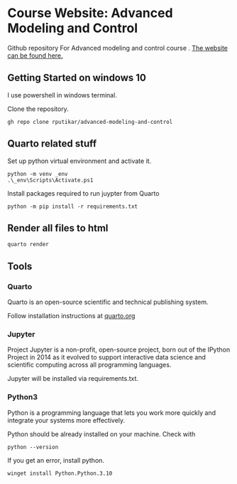 # Course Website: Advanced Modeling and Control

Github repository For Advanced modeling and control course .
[The website can be found here.](https://amc.smilelab.dev/)

## Getting Started on windows 10

I use powershell in windows terminal.

Clone the repository.

```
gh repo clone rputikar/advanced-modeling-and-control
```

## Quarto related stuff

Set up python virtual environment and activate it.

```
python -m venv _env
.\_env\Scripts\Activate.ps1
```

Install packages required to run juypter from Quarto

```
python -m pip install -r requirements.txt
```

## Render all files to html

```
quarto render
```

## Tools

### Quarto

Quarto is an open-source scientific and technical publishing system.

Follow installation instructions at [quarto.org](https://quarto.org/)

### Jupyter

Project Jupyter is a non-profit, open-source project, born out of the IPython
Project in 2014 as it evolved to support interactive data science and
scientific computing across all programming languages.

Jupyter will be installed via requirements.txt.

### Python3

Python is a programming language that lets you work more quickly and integrate
your systems more effectively.

Python should be already installed on your machine. Check with

```
python --version
```

If you get an error, install python.

```
winget install Python.Python.3.10
```
